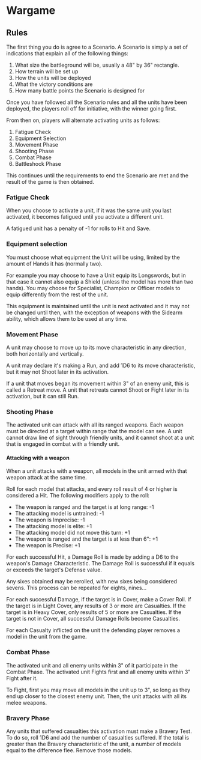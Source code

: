 # Wargame

## Rules

The first thing you do is agree to a Scenario. A Scenario is simply a set of indications that explain all of the following things:

1. What size the battleground will be, usually a 48" by 36" rectangle.
2. How terrain will be set up
3. How the units will be deployed
4. What the victory conditions are
5. How many battle points the Scenario is designed for

Once you have followed all the Scenario rules and all the units have been deployed, the players roll off for initiative, with the winner going first.

From then on, players will alternate activating units as follows:

1. Fatigue Check
2. Equipment Selection
3. Movement Phase
4. Shooting Phase
5. Combat Phase
6. Battleshock Phase

This continues until the requirements to end the Scenario are met and the result of the game is then obtained.

### Fatigue Check

When you choose to activate a unit, if it was the same unit you last activated, it becomes fatigued until you activate a different unit.

A fatigued unit has a penalty of -1 for rolls to Hit and Save.

### Equipment selection

You must choose what equipment the Unit will be using, limited by the amount of Hands it has (normally two).

For example you may choose to have a Unit equip its Longswords, but in that case it cannot also equip a Shield (unless the model has more than two hands). You may choose for Specialist, Champion or Officer models to equip differently from the rest of the unit.

This equipment is maintained until the unit is next activated and it may not be changed until then, with the exception of weapons with the Sidearm ability, which allows them to be used at any time.

### Movement Phase

A unit may choose to move up to its move characteristic in any direction, both horizontally and vertically.

A unit may declare it's making a Run, and add 1D6 to its move characteristic, but it may not Shoot later in its activation.

If a unit that moves began its movement within 3" of an enemy unit, this is called a Retreat move. A unit that retreats cannot Shoot or Fight later in its activation, but it can still Run.

### Shooting Phase

The activated unit can attack with all its ranged weapons. Each weapon must be directed at a target within range that the model can see. A unit cannot draw line of sight through friendly units, and it cannot shoot at a unit that is engaged in combat with a friendly unit.

#### Attacking with a weapon

When a unit attacks with a weapon, all models in the unit armed with that weapon attack at the same time.

Roll for each model that attacks, and every roll result of 4 or higher is considered a Hit. The following modifiers apply to the roll:

- The weapon is ranged and the target is at long range: -1
- The attacking model is untrained: -1
- The weapon is Imprecise: -1
- The attacking model is elite: +1
- The attacking model did not move this turn: +1
- The weapon is ranged and the target is at less than 6": +1
- The weapon is Precise: +1

For each successful Hit, a Damage Roll is made by adding a D6 to the weapon's Damage Characteristic. The Damage Roll is successful if it equals or exceeds the target's Defense value.

Any sixes obtained may be rerolled, with new sixes being considered sevens. This process can be repeated for eights, nines...

For each successful Damage, if the target is in Cover, make a Cover Roll. If the target is in Light Cover, any results of 3 or more are Casualties. If the target is in Heavy Cover, only results of 5 or more are Casualties.
If the target is not in Cover, all successful Damage Rolls become Casualties.

For each Casualty inflicted on the unit the defending player removes a model in the unit from the game.

### Combat Phase

The activated unit and all enemy units within 3" of it participate in the Combat Phase.
The activated unit Fights first and all enemy units within 3" Fight after it.

To Fight, first you may move all models in the unit up to 3", so long as they end up closer to the closest enemy unit.
Then, the unit attacks with all its melee weapons.

### Bravery Phase

Any units that suffered casualties this activation must make a Bravery Test. To do so, roll 1D6 and add the number of casualties suffered. If the total is greater than the Bravery characteristic of the unit, a number of models equal to the difference flee. Remove those models.
